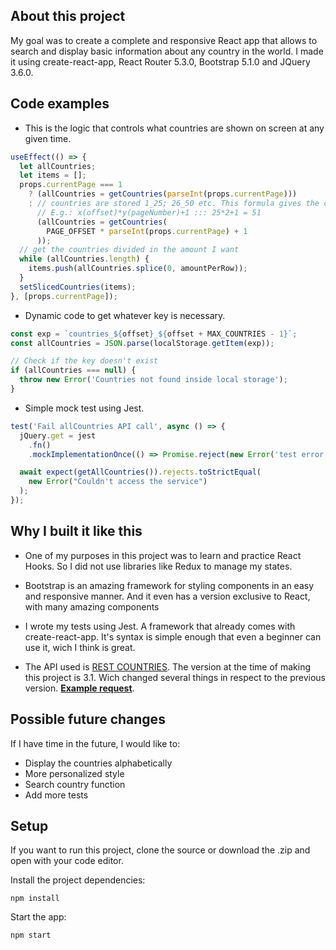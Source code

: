 ## About this project

My goal was to create a complete and responsive React app that allows to search and display basic information about any country in the world.
I made it using create-react-app, React Router 5.3.0, Bootstrap 5.1.0 and JQuery 3.6.0.

## Code examples

- This is the logic that controls what countries are shown on screen at any given time.

```javascript
useEffect(() => {
  let allCountries;
  let items = [];
  props.currentPage === 1
    ? (allCountries = getCountries(parseInt(props.currentPage)))
    : // countries are stored 1_25; 26_50 etc. This formula gives the correct numbers to get from the storage
      // E.g.: x(offset)*y(pageNumber)+1 ::: 25*2+1 = 51
      (allCountries = getCountries(
        PAGE_OFFSET * parseInt(props.currentPage) + 1
      ));
  // get the countries divided in the amount I want
  while (allCountries.length) {
    items.push(allCountries.splice(0, amountPerRow));
  }
  setSlicedCountries(items);
}, [props.currentPage]);
```

- Dynamic code to get whatever key is necessary.

```javascript
const exp = `countries_${offset}_${offset + MAX_COUNTRIES - 1}`;
const allCountries = JSON.parse(localStorage.getItem(exp));

// Check if the key doesn't exist
if (allCountries === null) {
  throw new Error('Countries not found inside local storage');
}
```

- Simple mock test using Jest.

```javascript
test('Fail allCountries API call', async () => {
  jQuery.get = jest
    .fn()
    .mockImplementationOnce(() => Promise.reject(new Error('test error')));

  await expect(getAllCountries()).rejects.toStrictEqual(
    new Error("Couldn't access the service")
  );
});
```

## Why I built it like this

- One of my purposes in this project was to learn and practice React Hooks. So I did not use libraries like Redux to manage my states.

- Bootstrap is an amazing framework for styling components in an easy and responsive manner. And it even has a version exclusive to React, with many amazing components

- I wrote my tests using Jest. A framework that already comes with create-react-app. It's syntax is simple enough that even a beginner can use it, wich I think is great.

- The API used is [REST COUNTRIES](https://restcountries.com/). The version at the time of making this project is 3.1. Wich changed several things in respect to the previous version. [**Example request**](https://restcountries.com/v3.1/name/peru).

## Possible future changes

If I have time in the future, I would like to:

- Display the countries alphabetically
- More personalized style
- Search country function
- Add more tests

## Setup

If you want to run this project, clone the source or download the .zip and open with your code editor.

Install the project dependencies:

```
npm install
```

Start the app:

```
npm start
```
